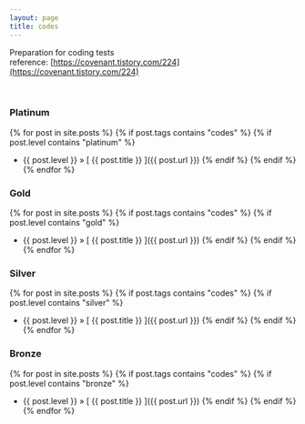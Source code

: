 ```yaml
---
layout: page
title: codes
---
```


Preparation for coding tests  
reference: [https://covenant.tistory.com/224](https://covenant.tistory.com/224)

<br>

### Platinum

{% for post in site.posts %}
  {% if post.tags contains "codes" %}
    {% if post.level contains "platinum" %}
  * {{ post.level }} &raquo; [ {{ post.title }} ]({{ post.url }})
    {% endif %}
  {% endif %}
{% endfor %}

### Gold

{% for post in site.posts %}
  {% if post.tags contains "codes" %}
    {% if post.level contains "gold" %}
  * {{ post.level }} &raquo; [ {{ post.title }} ]({{ post.url }})
    {% endif %}
  {% endif %}
{% endfor %}

### Silver

{% for post in site.posts %}
  {% if post.tags contains "codes" %}
    {% if post.level contains "silver" %}
  * {{ post.level }} &raquo; [ {{ post.title }} ]({{ post.url }})
    {% endif %}
  {% endif %}
{% endfor %}

### Bronze

{% for post in site.posts %}
  {% if post.tags contains "codes" %}
    {% if post.level contains "bronze" %}
  * {{ post.level }} &raquo; [ {{ post.title }} ]({{ post.url }})
    {% endif %}
  {% endif %}
{% endfor %}